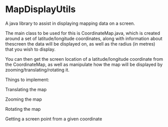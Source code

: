 # MapDisplayUtils

A java library to assist in displaying mapping data on a screen.  

The main class to be used for this is CoordinateMap.java, which is created
around a set of latitude/longitude coordinates, along with information about thescreen the data will be displayed on, as well as the radius (in metres) that
you wish to display.

You can then get the screen location of a latitude/longitude coordinate from the CoordinateMap, as well as manipulate how the map will be displayed by zooming/translating/rotating it.

Things to implement:  

Translating the map

Zooming the map

Rotating the map

Getting a screen point from a given coordinate
